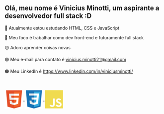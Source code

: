 ## Olá, meu nome é Vinicius Minotti, um aspirante a desenvolvedor full stack :D


🔴 Atualmente estou estudando HTML, CSS e JavaScript

🔵 Meu foco é trabalhar como dev front-end e futuramente full stack

🟡 Adoro aprender coisas novas

🟢 Meu e-mail para contato é vinicius.minotti21@gmail.com

🟤 Meu LinkedIn é https://www.linkedin.com/in/viniciusminotti/


  
##
  
<div style="display: inline_block"><br>
  <a href="https://github.com/minotti21">
  <img align="center" alt="HTML" height="60" width="60" src="https://raw.githubusercontent.com/devicons/devicon/master/icons/html5/html5-original.svg">
  <img align="center" alt="CSS" height="60" width="60" src="https://raw.githubusercontent.com/devicons/devicon/master/icons/css3/css3-original.svg">
  <img align="center" alt="Js" height="60" width="60" src="https://raw.githubusercontent.com/devicons/devicon/master/icons/javascript/javascript-plain.svg">
</div>



